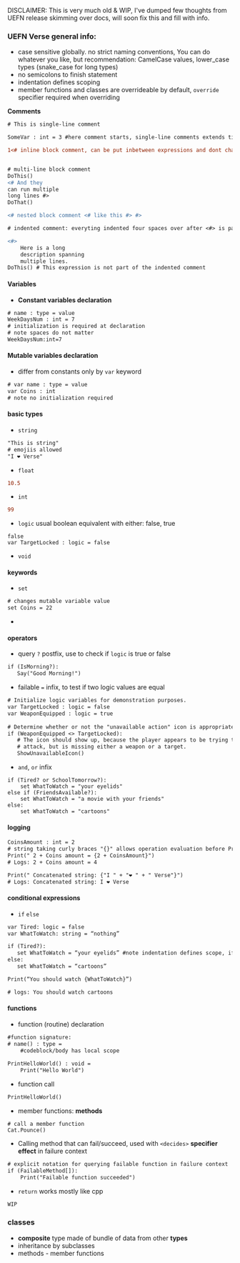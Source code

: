 DISCLAIMER: This is very much old & WIP, I've dumped few thoughts from UEFN release skimming over docs, will soon fix this and fill with info.

### UEFN Verse general info:
- case sensitive globally. no strict naming conventions, You can do whatever you like, but recommendation: CamelCase values, lower_case types (snake_case for long types)
- no semicolons to finish statement
- indentation defines scoping
- member functions and classes are overrideable by default, `override` specifier required when overriding

**Comments**
```diff
# This is single-line comment

SomeVar : int = 3 #here comment starts, single-line comments extends till end of line

1<# inline block comment, can be put inbetween expressions and dont change them #>+2


# multi-line block comment
DoThis()
<# And they
can run multiple
long lines #>
DoThat()

<# nested block comment <# like this #> #>

# indented comment: everyting indented four spaces over after <#> is part of the code comment, anything not having four spaces is not:

<#>
    Here is a long
    description spanning
    multiple lines.
DoThis() # This expression is not part of the indented comment
```
 
#### Variables
- **Constant variables declaration**
```diff
# name : type = value
WeekDaysNum : int = 7
# initialization is required at declaration
# note spaces do not matter
WeekDaysNum:int=7 

```
#### **Mutable variables declaration**
- differ from constants only by ```var``` keyword
```diff
# var name : type = value
var Coins : int
# note no initialization required
```

#### basic types

 - `string`
```diff
"This is string"
# emojiis allowed
"I ❤️ Verse"
```
- `float`
```diff
10.5
```
- `int`
```diff
99
```
- `logic` usual boolean equivalent with either: false, true
```
false
var TargetLocked : logic = false
```
- `void` 

#### keywords
- `set`
```diff
# changes mutable variable value
set Coins = 22
```
- 

#### operators
 * query `?` postfix, use to check if `logic` is true or false
 ``` diff
 if (IsMorning?):
    Say("Good Morning!")
 ```
 * failable `=` infix, to test if two logic values are equal
 ```diff
 # Initialize logic variables for demonstration purposes.
var TargetLocked : logic = false
var WeaponEquipped : logic = true
	
# Determine whether or not the "unavailable action" icon is appropriate.
if (WeaponEquipped <> TargetLocked):
    # The icon should show up, because the player appears to be trying to
    # attack, but is missing either a weapon or a target.
    ShowUnavailableIcon()
```
 * `and`, `or` infix
``` dif
if (Tired? or SchoolTomorrow?):
    set WhatToWatch = "your eyelids"
else if (FriendsAvailable?):
    set WhatToWatch = "a movie with your friends"
else: 
    set WhatToWatch = "cartoons"
```

#### logging
```diff
CoinsAmount : int = 2
# string taking curly braces "{}" allows operation evaluation before Print() gets executed:
Print(" 2 + Coins amount = {2 + CoinsAmount}")
# Logs: 2 + Coins amount = 4

Print(" Concatenated string: {"I " + "❤️ " + " Verse"}")
# Logs: Concatenated string: I ❤️ Verse
```

#### conditional expressions
 - `if` `else`
 ```diff
var Tired: logic = false
var WhatToWatch: string = “nothing”

if (Tired?):
	set WhatToWatch = “your eyelids” #note indentation defines scope, if Tired? = true, only this expression will be evaluated, else: scope will be omitted
else:
	set WhatToWatch = “cartoons”

Print(“You should watch {WhatToWatch}”)

# logs: You should watch cartoons
```

#### functions
* function (routine) declaration
```diff
#function signature:
# name() : type =
    #codeblock/body has local scope
    
PrintHelloWorld() : void = 
    Print("Hello World")
```
 * function call
```diff
PrintHelloWorld()
```
 * member functions: **methods**
 ```dif
# call a member function 
Cat.Pounce()
 ```

 * Calling method that can fail/succeed, used with `<decides>` **specifier** **effect** in failure context
```diff
# explicit notation for querying failable function in failure context
if (FailableMethod[]):
	Print("Failable function succeeded")
```
 * `return` works mostly like cpp
```diff
WIP
```

### classes
 * **composite** type made of bundle of data from other **types**
 * inheritance by subclasses
 * methods - member functions

